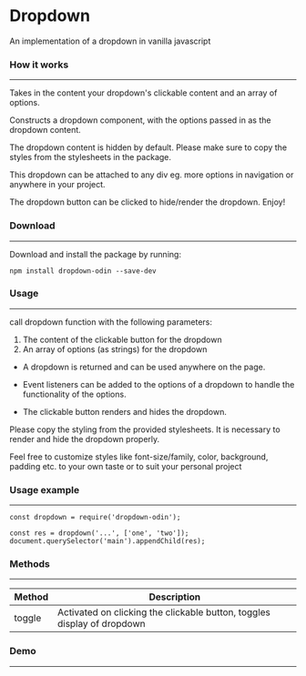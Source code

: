# Dropdown
An implementation of a dropdown in vanilla javascript

### How it works

---
Takes in the content your dropdown's clickable content and an array of options.

Constructs a dropdown component, with the options passed in as the dropdown content.

The dropdown content is hidden by default. Please make sure to copy the styles from the stylesheets in the package.

This dropdown can be attached to any div eg. more options in navigation or anywhere in your project.

The dropdown button can be clicked to hide/render the dropdown.
Enjoy!

### Download

---
Download and install the package by running:

    npm install dropdown-odin --save-dev
    
### Usage

---
call dropdown function with the following parameters:

1. The content of the clickable button for the dropdown
2. An array of options (as strings) for the dropdown

- A dropdown is returned and can be used anywhere on the page.

- Event listeners can be added to the options of a dropdown to handle the functionality of the options.

- The clickable button renders and hides the dropdown.

Please copy the styling from the provided stylesheets. It is necessary to render and hide the dropdown properly.

Feel free to customize styles like font-size/family, color, background, 
padding etc. to your own taste or to suit your personal project


### Usage example

---
    const dropdown = require('dropdown-odin');

    const res = dropdown('...', ['one', 'two']);
    document.querySelector('main').appendChild(res);

### Methods

---
|Method|Description|
|----|----|
|toggle|Activated on clicking the clickable button, toggles display of dropdown

### Demo

---

